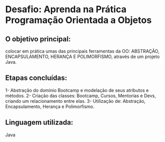 # Desafio: Aprenda na Prática Programação Orientada a Objetos #

 ## O objetivo principal: ## 
 colocar em prática umas das principais ferramentas da OO: ABSTRAÇÃO, ENCAPSULAMENTO, HERANÇA E POLIMORFISMO, através de um projeto Java.

 ## Etapas concluídas: ##
 1- Abstração do domínio Bootcamp e modelação de seus atributos e métodos.
 2- Criação das classes: Bootcamp, Cursos, Mentorias e Devs, criando um relacionamento entre elas.
 3- Utilização de: Abstração, Encapsulamento, Herança e Polimorfismo.

 ## Linguagem utilizada: ##
 Java
